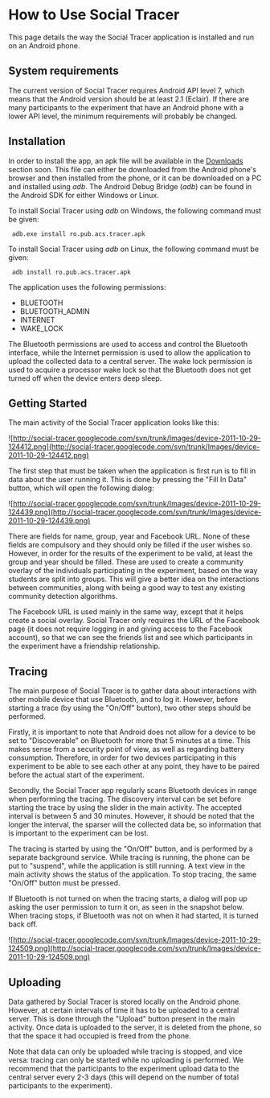 # How to Use Social Tracer #

This page details the way the Social Tracer application is installed and run on an Android phone.

## System requirements ##

The current version of Social Tracer requires Android API level 7, which means that the Android version should be at least 2.1 (Eclair). If there are many participants to the experiment that have an Android phone with a lower API level, the minimum requirements will probably be changed.

## Installation ##

In order to install the app, an apk file will be available in the [Downloads](http://code.google.com/p/social-tracer/downloads/list) section soon. This file can either be downloaded from the Android phone's browser and then installed from the phone, or it can be downloaded on a PC and installed using _adb_. The Android Debug Bridge (_adb_) can be found in the Android SDK for either Windows or Linux.

To install Social Tracer using _adb_ on Windows, the following command must be given:

```
 adb.exe install ro.pub.acs.tracer.apk
```

To install Social Tracer using _adb_ on Linux, the following command must be given:

```
 adb install ro.pub.acs.tracer.apk
```

The application uses the following permissions:
  * BLUETOOTH
  * BLUETOOTH\_ADMIN
  * INTERNET
  * WAKE\_LOCK

The Bluetooth permissions are used to access and control the Bluetooth interface, while the Internet permission is used to allow the application to upload the collected data to a central server. The wake lock permission is used to acquire a processor wake lock so that the Bluetooth does not get turned off when the device enters deep sleep.

## Getting Started ##

The main activity of the Social Tracer application looks like this:

![http://social-tracer.googlecode.com/svn/trunk/Images/device-2011-10-29-124412.png](http://social-tracer.googlecode.com/svn/trunk/Images/device-2011-10-29-124412.png)

The first step that must be taken when the application is first run is to fill in data about the user running it. This is done by pressing the "Fill In Data" button, which will open the following dialog:

![http://social-tracer.googlecode.com/svn/trunk/Images/device-2011-10-29-124439.png](http://social-tracer.googlecode.com/svn/trunk/Images/device-2011-10-29-124439.png)

There are fields for name, group, year and Facebook URL. None of these fields are compulsory and they should only be filled if the user wishes so. However, in order for the results of the experiment to be valid, at least the group and year should be filled. These are used to create a community overlay of the individuals participating in the experiment, based on the way students are split into groups. This will give a better idea on the interactions between communities, along with being a good way to test any existing community detection algorithms.

The Facebook URL is used mainly in the same way, except that it helps create a social overlay. Social Tracer only requires the URL of the Facebook page (it does not require logging in and giving access to the Facebook account), so that we can see the friends list and see which participants in the experiment have a friendship relationship.

## Tracing ##

The main purpose of Social Tracer is to gather data about interactions with other mobile device that use Bluetooth, and to log it. However, before starting a trace (by using the "On/Off" button), two other steps should be performed.

Firstly, it is important to note that Android does not allow for a device to be set to "Discoverable" on Bluetooth for more that 5 minutes at a time. This makes sense from a security point of view, as well as regarding battery consumption. Therefore, in order for two devices participating in this experiment to be able to see each other at any point, they have to be paired before the actual start of the experiment.

Secondly, the Social Tracer app regularly scans Bluetooth devices in range when performing the tracing. The discovery interval can be set before starting the trace by using the slider in the main activity. The accepted interval is between 5 and 30 minutes. However, it should be noted that the longer the interval, the sparser will the collected data be, so information that is important to the experiment can be lost.

The tracing is started by using the "On/Off" button, and is performed by a separate background service. While tracing is running, the phone can be put to "suspend", while the application is still running. A text view in the main activity shows the status of the application. To stop tracing, the same "On/Off" button must be pressed.

If Bluetooth is not turned on when the tracing starts, a dialog will pop up asking the user permission to turn it on, as seen in the snapshot below. When tracing stops, if Bluetooth was not on when it had started, it is turned back off.

![http://social-tracer.googlecode.com/svn/trunk/Images/device-2011-10-29-124509.png](http://social-tracer.googlecode.com/svn/trunk/Images/device-2011-10-29-124509.png)

## Uploading ##

Data gathered by Social Tracer is stored locally on the Android phone. However, at certain intervals of time it has to be uploaded to a central server. This is done through the "Upload" button present in the main activity. Once data is uploaded to the server, it is deleted from the phone, so that the space it had occupied is freed from the phone.

Note that data can only be uploaded while tracing is stopped, and vice versa: tracing can only be started while no uploading is performed. We recommend that the participants to the experiment upload data to the central server every 2-3 days (this will depend on the number of total participants to the experiment).